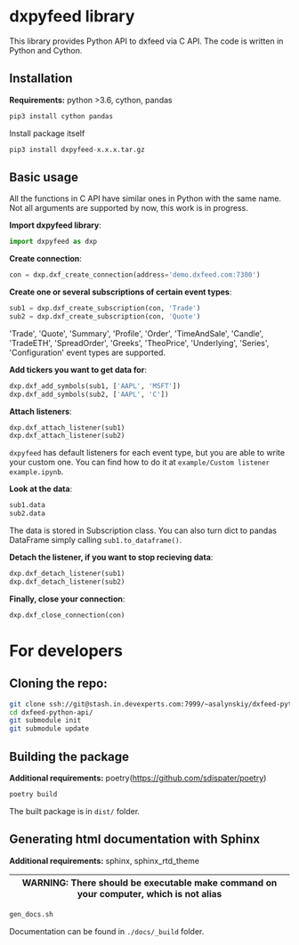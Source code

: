 # dxpyfeed library

This library provides Python API to dxfeed via C API. The code is written in Python and Cython.

## Installation

**Requirements:** python >3.6, cython, pandas

```python
pip3 install cython pandas
```

Install package itself

```python
pip3 install dxpyfeed-x.x.x.tar.gz
``` 

## Basic usage

All the functions in C API have similar ones in Python with the same name. Not all arguments are
supported by now, this work is in progress.

**Import dxpyfeed library**:

```python
import dxpyfeed as dxp
``` 

**Create connection**:

```python
con = dxp.dxf_create_connection(address='demo.dxfeed.com:7300')
```

**Create one or several subscriptions of certain event types**:
```python
sub1 = dxp.dxf_create_subscription(con, 'Trade')
sub2 = dxp.dxf_create_subscription(con, 'Quote')
```
'Trade', 'Quote', 'Summary', 'Profile', 'Order', 'TimeAndSale', 'Candle', 'TradeETH', 'SpreadOrder',
'Greeks', 'TheoPrice', 'Underlying', 'Series', 'Configuration' event types are supported.

**Add tickers you want to get data for**:
```python
dxp.dxf_add_symbols(sub1, ['AAPL', 'MSFT'])
dxp.dxf_add_symbols(sub2, ['AAPL', 'C'])
```

**Attach listeners**:
```python
dxp.dxf_attach_listener(sub1)
dxp.dxf_attach_listener(sub2)
```

`dxpyfeed` has default listeners for each event type, but you are able to write 
your custom one. You can find how to do it at `example/Custom listener example.ipynb`.

**Look at the data**:
```python
sub1.data
sub2.data
```
The data is stored in Subscription class. You can also turn dict to pandas DataFrame simply calling
`sub1.to_dataframe()`.

**Detach the listener, if you want to stop recieving data**:
```python
dxp.dxf_detach_listener(sub1)
dxp.dxf_detach_listener(sub2)
```

**Finally, close your connection**:
```python
dxp.dxf_close_connection(con)
```

# For developers

## Cloning the repo:

```bash
git clone ssh://git@stash.in.devexperts.com:7999/~asalynskiy/dxfeed-python-api.git
cd dxfeed-python-api/
git submodule init
git submodule update
```

## Building the package

**Additional requirements:** poetry(https://github.com/sdispater/poetry)

```bash
poetry build
```

The built package is in `dist/` folder. 

## Generating html documentation with Sphinx

**Additional requirements:** sphinx, sphinx_rtd_theme

| WARNING: There should be executable make command on your computer, which is not alias |
| --- |

```bash
gen_docs.sh
```

Documentation can be found in `./docs/_build` folder.